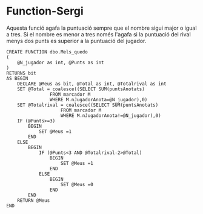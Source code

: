 # Function-Sergi
Aquesta funció agafa la puntuació sempre que el nombre sigui major o igual a tres. Si el nombre es menor a tres només l'agafa si la puntuació del rival menys dos punts es superior a la puntuació del jugador.
```
CREATE FUNCTION dbo.Mels_quedo
(
	@N_jugador as int, @Punts as int
)
RETURNS bit
AS BEGIN
	DECLARE @Meus as bit, @Total as int, @Totalrival as int
	SET @Total = coalesce((SELECT SUM(puntsAnotats)
				FROM marcador M
				WHERE M.nJugadorAnota=@N_jugador),0)
	SET @Totalrival = coalesce((SELECT SUM(puntsAnotats)
					FROM marcador M
					WHERE M.nJugadorAnota!=@N_jugador),0)
	IF (@Punts>=3)
		BEGIN
			SET @Meus =1
		END
	ELSE
		BEGIN
			IF (@Punts<3 AND @Totalrival-2>@Total)
				BEGIN
					SET @Meus =1
				END
			ELSE
				BEGIN
					SET @Meus =0
				END
		END
	RETURN @Meus
END
```
